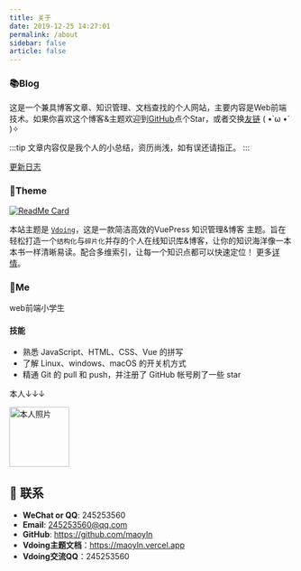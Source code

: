 ```yaml
---
title: 关于
date: 2019-12-25 14:27:01
permalink: /about
sidebar: false
article: false
---
```


### 📚Blog
这是一个兼具博客文章、知识管理、文档查找的个人网站，主要内容是Web前端技术。如果你喜欢这个博客&主题欢迎到[GitHub](https://github.com/maoyln/maoyl-bolg)点个Star，或者交换[友链](/friends/) ( •̀ ω •́ )✧

:::tip
文章内容仅是我个人的小总结，资历尚浅，如有误还请指正。
:::

[更新日志](https://github.com/maoyln/maoyl-bolg/commits/master)

### 🎨Theme

[<img src="https://github-readme-stats.vercel.app/api/pin/?username=maoyln&amp;repo=maoyl-bolg" alt="ReadMe Card" class="no-zoom">](https://github.com/maoyln/maoyl-bolg)

本站主题是 [`Vdoing`](https://github.com/maoyln/maoyl-bolg)，这是一款简洁高效的VuePress 知识管理&博客 主题。旨在轻松打造一个`结构化`与`碎片化`并存的个人在线知识库&博客，让你的知识海洋像一本本书一样清晰易读。配合多维索引，让每一个知识点都可以快速定位！ 更多[详情](https://github.com/maoyln/maoyl-bolg)。

### 🐼Me
web前端小学生

#### 技能
* 熟悉 JavaScript、HTML、CSS、Vue 的拼写
* 了解 Linux、windows、macOS 的开关机方式
* 精通 Git 的 pull 和 push，并注册了 GitHub 帐号刷了一些 star

本人↓↓↓

<img src='https://cdn.jsdelivr.net/gh/maoyln/maoyl-img/blog/48194645.jpeg' alt='本人照片' style="width:106px;">


## :email: 联系

- **WeChat or QQ**: <a :href="qqUrl" class='qq'>245253560</a>
- **Email**:  <a href="mailto:245253560@qq.com">245253560@qq.com</a>
- **GitHub**: <https://github.com/maoyln>
- **Vdoing主题文档**：<https://maoyln.vercel.app>
- **Vdoing交流QQ**：245253560


<script>
  export default {
    data(){
      return {
        qqUrl: 'tencent://message/?uin=245253560&Site=&Menu=yes'
      }
    },
    mounted(){
      const flag =  navigator.userAgent.match(/(phone|pad|pod|iPhone|iPod|ios|iPad|Android|Mobile|BlackBerry|IEMobile|MQQBrowser|JUC|Fennec|wOSBrowser|BrowserNG|WebOS|Symbian|Windows Phone)/i);
      if(flag){
        this.qqUrl = 'mqqwpa://im/chat?chat_type=wpa&uin=245253560&version=1&src_type=web&web_src=oicqzone.com'
      }
    }
  }
</script>
